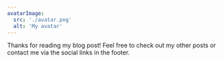 ```yaml
---
avatarImage:
  src: './avatar.png'
  alt: 'My avatar'
---
```


Thanks for reading my blog post! Feel free to check out my other posts or contact me via the social links in the footer.
